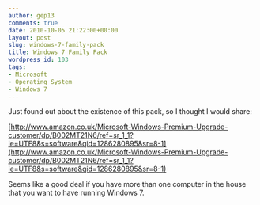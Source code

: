 ```yaml
---
author: gep13
comments: true
date: 2010-10-05 21:22:00+00:00
layout: post
slug: windows-7-family-pack
title: Windows 7 Family Pack
wordpress_id: 103
tags:
- Microsoft
- Operating System
- Windows 7
---
```


Just found out about the existence of this pack, so I thought I would share:

 

[http://www.amazon.co.uk/Microsoft-Windows-Premium-Upgrade-customer/dp/B002MT21N6/ref=sr_1_1?ie=UTF8&s=software&qid=1286280895&sr=8-1](http://www.amazon.co.uk/Microsoft-Windows-Premium-Upgrade-customer/dp/B002MT21N6/ref=sr_1_1?ie=UTF8&s=software&qid=1286280895&sr=8-1)

 

Seems like a good deal if you have more than one computer in the house that you want to have running Windows 7.
